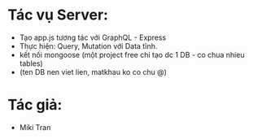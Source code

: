 # Tác vụ Server:

- Tạo app.js tương tác với GraphQL - Express
- Thực hiện: Query, Mutation với Data tĩnh.
- kết nối mongoose (một project free chỉ tạo dc 1 DB - co chua nhieu tables)
- (ten DB nen viet lien, matkhau ko co chu @)

# Tác giả:

- Miki Tran
